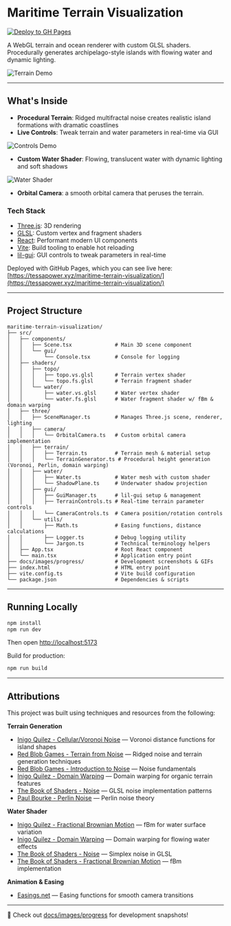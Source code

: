 # Maritime Terrain Visualization

[![Deploy to GH Pages](https://github.com/tessapower/maritime-terrain-visualization/actions/workflows/deploy.yml/badge.svg)](https://github.com/tessapower/maritime-terrain-visualization/actions/workflows/deploy.yml)

A WebGL terrain and ocean renderer with custom GLSL shaders. Procedurally generates archipelago-style islands with
flowing water and dynamic lighting.

![Terrain Demo](docs/images/slow-orbit.gif)

---

## What's Inside

- **Procedural Terrain**: Ridged multifractal noise creates realistic island formations with dramatic coastlines
- **Live Controls**: Tweak terrain and water parameters in real-time via GUI

![Controls Demo](docs/images/terrain-controls.gif)

- **Custom Water Shader**: Flowing, translucent water with dynamic lighting and soft shadows

![Water Shader](docs/images/water-flow.gif)

- **Orbital Camera**: a smooth orbital camera that peruses the terrain.

### Tech Stack

- [Three.js](https://threejs.org/): 3D rendering
- [GLSL](https://en.wikipedia.org/wiki/OpenGL_Shading_Language): Custom vertex and fragment shaders
- [React](https://react.dev/): Performant modern UI components
- [Vite](https://vite.dev/): Build tooling to enable hot reloading
- [lil-gui](https://lil-gui.georgealways.com/): GUI controls to tweak parameters in real-time

Deployed with GitHub Pages, which you can see live
here: [https://tessapower.xyz/maritime-terrain-visualization/](https://tessapower.xyz/maritime-terrain-visualization/)

---

## Project Structure

```
maritime-terrain-visualization/
├── src/
│   ├── components/
│   │   ├── Scene.tsx              # Main 3D scene component
│   │   └── gui/
│   │       └── Console.tsx        # Console for logging
│   ├── shaders/
│   │   ├── topo/
│   │   │   ├── topo.vs.glsl       # Terrain vertex shader
│   │   │   └── topo.fs.glsl       # Terrain fragment shader
│   │   └── water/
│   │       ├── water.vs.glsl      # Water vertex shader
│   │       └── water.fs.glsl      # Water fragment shader w/ fBm & domain warping
│   ├── three/
│   │   ├── SceneManager.ts        # Manages Three.js scene, renderer, lighting
│   │   ├── camera/
│   │   │   └── OrbitalCamera.ts   # Custom orbital camera implementation
│   │   ├── terrain/
│   │   │   ├── Terrain.ts         # Terrain mesh & material setup
│   │   │   └── TerrainGenerator.ts # Procedural height generation (Voronoi, Perlin, domain warping)
│   │   ├── water/
│   │   │   ├── Water.ts           # Water mesh with custom shader
│   │   │   └── ShadowPlane.ts     # Underwater shadow projection
│   │   ├── gui/
│   │   │   ├── GuiManager.ts      # lil-gui setup & management
│   │   │   ├── TerrainControls.ts # Real-time terrain parameter controls
│   │   │   └── CameraControls.ts  # Camera position/rotation controls
│   │   └── utils/
│   │       ├── Math.ts            # Easing functions, distance calculations
│   │       ├── Logger.ts          # Debug logging utility
│   │       └── Jargon.ts          # Technical terminology helpers
│   ├── App.tsx                    # Root React component
│   └── main.tsx                   # Application entry point
├── docs/images/progress/          # Development screenshots & GIFs
├── index.html                     # HTML entry point
├── vite.config.ts                 # Vite build configuration
└── package.json                   # Dependencies & scripts
```

---

## Running Locally

```sh
npm install
npm run dev
```

Then open [http://localhost:5173](http://localhost:5173)

Build for production:

```sh
npm run build
```

---

## Attributions

This project was built using techniques and resources from the following:

**Terrain Generation**

- [Inigo Quilez - Cellular/Voronoi Noise](https://iquilezles.org/articles/cellularffx/) — Voronoi distance functions for
  island shapes
- [Red Blob Games - Terrain from Noise](https://www.redblobgames.com/maps/terrain-from-noise/) — Ridged noise and
  terrain generation techniques
- [Red Blob Games - Introduction to Noise](https://www.redblobgames.com/articles/noise/introduction.html) — Noise
  fundamentals
- [Inigo Quilez - Domain Warping](https://iquilezles.org/articles/warp/) — Domain warping for organic terrain features
- [The Book of Shaders - Noise](https://thebookofshaders.com/11/) — GLSL noise implementation patterns
- [Paul Bourke - Perlin Noise](https://paulbourke.net/fractals/noise/) — Perlin noise theory

**Water Shader**

- [Inigo Quilez - Fractional Brownian Motion](https://iquilezles.org/articles/fbm/) — fBm for water surface variation
- [Inigo Quilez - Domain Warping](https://iquilezles.org/articles/warp/) — Domain warping for flowing water effects
- [The Book of Shaders - Noise](https://thebookofshaders.com/11/) — Simplex noise in GLSL
- [The Book of Shaders - Fractional Brownian Motion](https://thebookofshaders.com/13/) — fBm implementation

**Animation & Easing**

- [Easings.net](https://easings.net/#easeInOutSine) — Easing functions for smooth camera transitions

---

👀 Check out <a href="docs/images/progress">docs/images/progress</a> for development snapshots!
